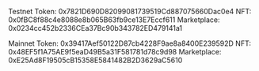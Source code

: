 Testnet
Token: 0x7821D690D82099081739519Cd887075660Dac0e4
NFT: 0x0fBC8f88c4e8088e8b065B63fb9ce13E7Eccf611
Marketplace: 0x0234cc452b2336CEa37Bc90b343782ED479141a1

Mainnet
Token: 0x39417Aef50122D87cb4228F9ae8a8400E239592D
NFT: 0x48EF5f1A75AE9f5eaD49B5a31F581781d78c9d98
Marketplace: 0xE25Ad8F19505cB15358E5841482B2D3629aC5610